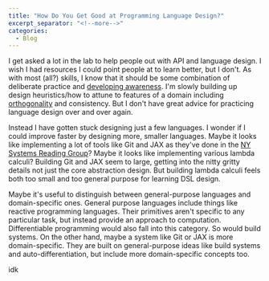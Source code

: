```yaml
---
title: "How Do You Get Good at Programming Language Design?"
excerpt_separator: "<!--more-->"
categories:
  - Blog
---
```


I get asked a lot in the lab to help people out with API and language design. I wish I had resources
I could point people at to learn better, but I don't. As with most (all?) skills, I know that it
should be some combination of deliberate practice and [developing
awareness](/blog/mindfulness-abstraction-design/). I'm slowly building up design
heuristics/how to attune to features of a domain including
[orthogonality](/blog/orthogonality/) and consistency. But I don't have great advice
for practicing language design over and over again.

Instead I have gotten stuck designing just a few languages. I wonder if I could improve faster by
designing more, smaller languages. Maybe it looks like implementing a lot of tools like Git and JAX
as they've done in the [NY Systems Reading Group](https://notes.ekzhang.com/events/nysrg)? Maybe it
looks like implementing various lambda calculi? Building Git and JAX seem to large, getting into the
nitty gritty details not just the core abstraction design. But building
lambda calculi feels both too small and too general purpose for learning DSL design.

Maybe it's useful to distinguish between general-purpose languages and domain-specific ones. General
purpose languages include things like reactive programming languages. Their primitives aren't
specific to any particular task, but instead provide an approach to computation. Differentiable
programming would also fall into this category. So would build systems. On the other hand, maybe a
system like Git or JAX is more domain-specific. They are built on general-purpose ideas like build
systems and auto-differentiation, but include more domain-specific concepts too.

idk